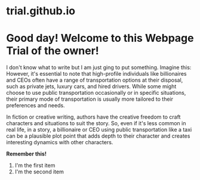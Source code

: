 # trial.github.io

<HTML lang="en">
<style>
  <meta name="viewport" content="width=device-width, initial-scale=1.0">
<style>
* {
  box-sizing: border-box;
}
.menu {
  float: left;
  width: 20%;
}
.menuitem {
  padding: 8px;
  margin-top: 7px;
  border-bottom: 1px solid #f1f1f1;
}
.main {
  float: left;
  width: 60%;
  padding: 0 20px;
  overflow: hidden;
}
.right {
  background-color: lightblue;
  float: left;
  width: 20%;
  padding: 10px 15px;
  margin-top: 7px;
}

@media only screen and (max-width:800px) {
  /* For tablets: */
  .main {
    width: 80%;
    padding: 0;
  }
  .right {
    width: 100%;
  }
}
@media only screen and (max-width:500px) {
  /* For mobile phones: */
  .menu, .main, .right {
    width: 100%;
  }
body {
  background-color: lightblue;
}
  body {
  background-image: url[image]<img width="254" alt="Screenshot 2023-07-27 202507" src="https://github.com/andrea0720/andrea0720.github.io/assets/140533112/770e8082-59c2-4df8-86d0-f92f1abe47b4">
    
<meta name="viewport" content="width=device-width, initial-scale=2.3">
    
  background-repeat: no-repeat;
  background-position: right top;
  margin-right: 200px;
}
</style>

<body>

<head>
   <h1> Good day! Welcome to this Webpage Trial of the owner! </h1>
</head>


   <body>  
<p>I don't know what to write but I am just ging to put something. Imagine this: However, it's essential to note that high-profile individuals like billionaires and CEOs often have a range of transportation options at their disposal, such as private jets, luxury cars, and hired drivers. While some might choose to use public transportation occasionally or in specific situations, their primary mode of transportation is usually more tailored to their preferences and needs.

In fiction or creative writing, authors have the creative freedom to craft characters and situations to suit the story. So, even if it's less common in real life, in a story, a billionaire or CEO using public transportation like a taxi can be a plausible plot point that adds depth to their character and creates interesting dynamics with other characters.</p>


<strong>Remember this!</strong>
<ol>
  <li>I'm the first item</li>
  <li>I'm the second item</li>
</ol>
</body>

</html> 
